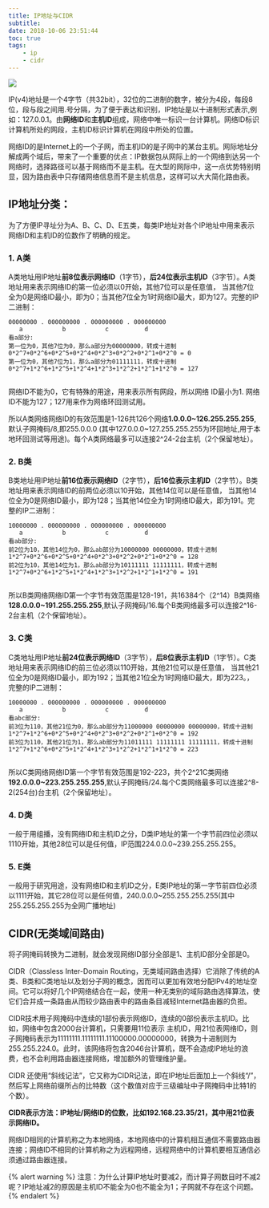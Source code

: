 ```yaml
---
title: IP地址与CIDR
subtitle: 
date: 2018-10-06 23:51:44
toc: true
tags:
    - ip
    - cidr
---
```



![](https://raw.githubusercontent.com/heyuan110/static-source/master/cover/ip.jpg)


IP(v4)地址是一个4字节（共32bit），32位的二进制的数字，被分为4段，每段8位，段与段之间用.号分隔，为了便于表达和识别，IP地址是以十进制形式表示,例如：127.0.0.1。由**网络ID**和**主机ID**组成，网络中唯一标识一台计算机。网络ID标识计算机所处的网段，主机ID标识计算机在网段中所处的位置。


网络ID的是Internet上的一个子网，而主机ID的是子网中的某台主机。网际地址分解成两个域后，带来了一个重要的优点：IP数据包从网际上的一个网络到达另一个网络时，选择路径可以基于网络而不是主机。在大型的网际中，这一点优势特别明显，因为路由表中只存储网络信息而不是主机信息，这样可以大大简化路由表。

## IP地址分类： 

为了方便IP寻址分为A、B、C、D、E五类，每类IP地址对各个IP地址中用来表示网络ID和主机ID的位数作了明确的规定。

### 1. A类

A类地址用IP地址**前8位表示网络ID**（1字节），**后24位表示主机ID**（3字节）。A类地址用来表示网络ID的第一位必须以0开始，其他7位可以是任意值， 当其他7位全为0是网络ID最小，即为0；当其他7位全为1时网络ID最大，即为127。完整的IP二进制：

```
00000000 . 000000000 . 000000000 . 000000000
   a           b           c          d
看a部分:
第一位为0，其他7位为0，那么a部分为00000000，转成十进制0*2^7+0*2^6+0*2^5+0*2^4+0*2^3+0*2^2+0*2^1+0*2^0 = 0
第一位为0，其他7位为1，那么a部分为01111111，转成十进制  0*2^7+1*2^6+1*2^5+1*2^4+1*2^3+1*2^2+1*2^1+1*2^0 = 127
    
```
    
网络ID不能为0，它有特殊的用途，用来表示所有网段，所以网络 ID最小为1.
网络ID不能为127；127用来作为网络环回测试用。

所以A类网络网络ID的有效范围是1-126共126个网络**1.0.0.0~126.255.255.255**,默认子网掩码/8,即255.0.0.0 (其中127.0.0.0~127.255.255.255为环回地址,用于本地环回测试等用途)。每个A类网络最多可以连接2^24-2台主机（2个保留地址）。


### 2. B类

B类地址用IP地址**前16位表示网络ID**（2字节），**后16位表示主机ID**（2字节）。B类地址用来表示网络ID的前两位必须以10开始，其他14位可以是任意值， 当其他14位全为0是网络ID最小，即为128；当其他14位全为1时网络ID最大，即为191。完整的IP二进制：

```
10000000 . 000000000 . 000000000 . 000000000
   a           b           c          d
看ab部分:
前2位为10，其他14位为0，那么ab部分为10000000 00000000，转成十进制1*2^7+0*2^6+0*2^5+0*2^4+0*2^3+0*2^2+0*2^1+0*2^0 = 128
前2位为10，其他14位为1，那么ab部分为10111111 11111111，转成十进制  1*2^7+0*2^6+1*2^5+1*2^4+1*2^3+1*2^2+1*2^1+1*2^0 = 191
    
```

所以B类网络网络ID第一个字节有效范围是128-191，共16384个（2^14）B类网络**128.0.0.0~191.255.255.255**,默认子网掩码/16.每个B类网络最多可以连接2^16-2台主机（2个保留地址）。

### 3. C类

C类地址用IP地址**前24位表示网络ID**（3字节），**后8位表示主机ID**（1字节）。C类地址用来表示网络ID的前三位必须以110开始，其他21位可以是任意值， 当其他21位全为0是网络ID最小，即为192；当其他21位全为1时网络ID最大，即为223。，完整的IP二进制：

```
10000000 . 000000000 . 000000000 . 000000000
   a           b           c          d
看abc部分:
前3位为110，其他21位为0，那么ab部分为11000000 00000000 00000000，转成十进制1*2^7+1*2^6+0*2^5+0*2^4+0*2^3+0*2^2+0*2^1+0*2^0 = 192
前3位为110，其他21位为1，那么ab部分为11011111 11111111 11111111，转成十进制  1*2^7+1*2^6+0*2^5+1*2^4+1*2^3+1*2^2+1*2^1+1*2^0 = 223
    
```

所以C类网络网络ID第一个字节有效范围是192-223，共个2^21C类网络**192.0.0.0~223.255.255.255**,默认子网掩码/24.每个C类网络最多可以连接2^8-2(254台)台主机（2个保留地址）。

### 4. D类

一般于用组播，没有网络ID和主机ID之分，D类IP地址的第一个字节前四位必须以1110开始，其他28位可以是任何值，IP范围224.0.0.0~239.255.255.255。

### 5. E类

一般用于研究用途，没有网络ID和主机ID之分，E类IP地址的第一字节前四位必须以1111开始，其它28位可以是任何值，240.0.0.0~255.255.255.255(其中255.255.255.255为全网广播地址)


## CIDR(无类域间路由)

将子网掩码转换为二进制，就会发现网络ID部分全部是1、主机ID部分全部是0。

CIDR（Classless Inter-Domain Routing，无类域间路由选择）它消除了传统的A类、B类和C类地址以及划分子网的概念，因而可以更加有效地分配IPv4的地址空间。它可以将好几个IP网络结合在一起，使用一种无类别的域际路由选择算法，使它们合并成一条路由从而较少路由表中的路由条目减轻Internet路由器的负担。

CIDR技术用子网掩码中连续的1部份表示网络ID，连续的0部份表示主机ID。比如，网络中包含2000台计算机，只需要用11位表示 主机ID，用21位表网络ID，则子网掩码表示为11111111.11111111.11100000.00000000，转换为十进制则为 255.255.224.0。此时，该网络将包含2046台计算机，既不会造成IP地址的浪费，也不会利用路由器连接网络，增加额外的管理维护量。

CIDR 还使用“斜线记法”，它又称为CIDR记法，即在IP地址后面加上一个斜线“/”，然后写上网络前缀所占的比特数（这个数值对应于三级编址中子网掩码中比特1的个数）。

**CIDR表示方法：IP地址/网络ID的位数，比如192.168.23.35/21，其中用21位表示网络ID。**

网络ID相同的计算机称之为本地网络，本地网络中的计算机相互通信不需要路由器连接；网络ID不相同的计算机称之为远程网络，远程网络中的计算机要相互通信必须通过路由器连接。

{% alert warning %}
注意：为什么计算IP地址时要减2，而计算子网数目时不减2呢？IP地址减2的原因是主机ID不能全为0也不能全为1；子网就不存在这个问题。
{% endalert %}






